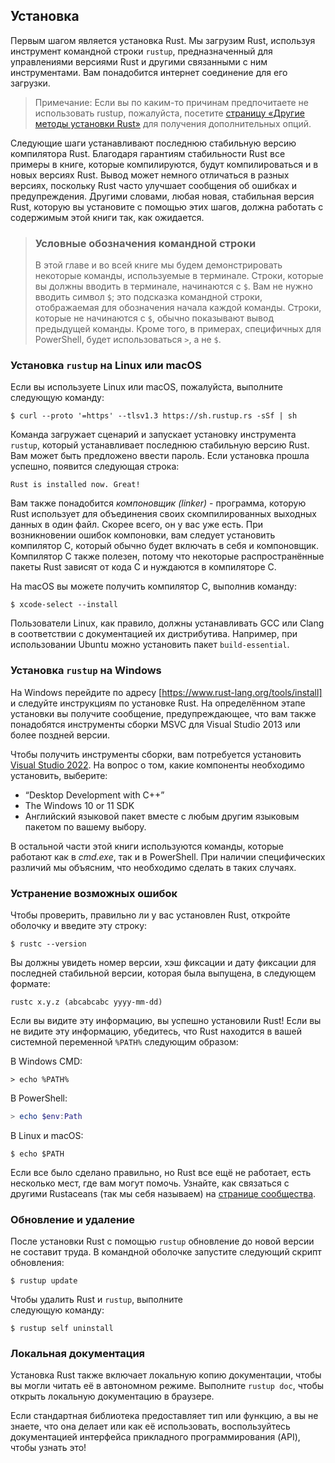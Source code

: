 ## Установка

Первым шагом является установка Rust. Мы загрузим Rust, используя инструмент командной строки `rustup`, предназначенный для управлениями версиями Rust и другими связанными с ним инструментами. Вам понадобится интернет соединение для его загрузки.

> Примечание: Если вы по каким-то причинам предпочитаете не использовать rustup, пожалуйста, посетите [страницу «Другие методы установки Rust»] для получения дополнительных опций.

Следующие шаги устанавливают последнюю стабильную версию компилятора Rust. Благодаря гарантиям стабильности Rust все примеры в книге, которые компилируются, будут компилироваться и в новых версиях Rust. Вывод может немного отличаться в разных версиях, поскольку Rust часто улучшает сообщения об ошибках и предупреждения. Другими словами, любая новая, стабильная версия Rust, которую вы установите с помощью этих шагов, должна работать с содержимым этой книги так, как ожидается.

> ### Условные обозначения командной строки
>
> В этой главе и во всей книге мы будем демонстрировать некоторые команды, используемые в терминале. Строки, которые вы должны вводить в терминале, начинаются с `$`. Вам не нужно вводить символ `$`; это подсказка командной строки, отображаемая для обозначения начала каждой команды. Строки, которые не начинаются с `$`, обычно показывают вывод предыдущей команды. Кроме того, в примерах, специфичных для PowerShell, будет использоваться `>`, а не `$`.

### Установка `rustup` на Linux или macOS

Если вы используете Linux или macOS, пожалуйста, выполните следующую команду:

```console
$ curl --proto '=https' --tlsv1.3 https://sh.rustup.rs -sSf | sh
```

Команда загружает сценарий и запускает установку инструмента `rustup`, который устанавливает последнюю стабильную версию Rust. Вам может быть предложено ввести пароль. Если установка прошла успешно, появится следующая строка:

```text
Rust is installed now. Great!
```

Вам также понадобится *компоновщик (linker)* - программа, которую Rust использует для объединения своих скомпилированных выходных данных в один файл. Скорее всего, он у вас уже есть. При возникновении ошибок компоновки, вам следует установить компилятор C, который обычно будет включать в себя и компоновщик. Компилятор C также полезен, потому что некоторые распространённые пакеты Rust зависят от кода C и нуждаются в компиляторе C.

На macOS вы можете получить компилятор C, выполнив команду:

```console
$ xcode-select --install
```

Пользователи Linux, как правило, должны устанавливать GCC или Clang в соответствии с документацией их дистрибутива. Например, при использовании Ubuntu можно установить пакет `build-essential`.

### Установка `rustup` на Windows

На Windows перейдите по адресу [https://www.rust-lang.org/tools/install] и следуйте инструкциям по установке Rust. На определённом этапе установки вы получите сообщение, предупреждающее, что вам также понадобятся инструменты сборки MSVC для Visual Studio 2013 или более поздней версии.

Чтобы получить инструменты сборки, вам потребуется установить [Visual Studio 2022]. На вопрос о том, какие компоненты необходимо установить, выберите:

- “Desktop Development with C++”
- The Windows 10 or 11 SDK
- Английский языковой пакет вместе с любым другим языковым пакетом по вашему выбору.

В остальной части этой книги используются команды, которые работают как в *cmd.exe*, так и в PowerShell. При наличии специфических различий мы объясним, что необходимо сделать в таких случаях.

### Устранение возможных ошибок

Чтобы проверить, правильно ли у вас установлен Rust, откройте оболочку и введите эту строку:

```console
$ rustc --version
```

Вы должны увидеть номер версии, хэш фиксации и дату фиксации для последней стабильной версии, которая была выпущена, в следующем формате:

```text
rustc x.y.z (abcabcabc yyyy-mm-dd)
```

Если вы видите эту информацию, вы успешно установили Rust! Если вы не видите эту информацию, убедитесь, что Rust находится в вашей системной переменной `%PATH%` следующим образом:

В Windows CMD:

```console
> echo %PATH%
```

В PowerShell:

```powershell
> echo $env:Path
```

В Linux и macOS:

```console
$ echo $PATH
```

Если все было сделано правильно, но Rust все ещё не работает, есть несколько мест, где вам могут помочь. Узнайте, как связаться с другими Rustaceans (так мы себя называем) на [странице сообщества].

### Обновление и удаление

После установки Rust с помощью `rustup` обновление до новой версии не составит труда. В командной оболочке запустите следующий скрипт обновления:

```console
$ rustup update
```

Чтобы удалить Rust и `rustup`, выполните<br>следующую команду:

```console
$ rustup self uninstall
```

### Локальная документация

Установка Rust также включает локальную копию документации, чтобы вы могли читать её в автономном режиме. Выполните `rustup doc`, чтобы открыть локальную документацию в браузере.

Если стандартная библиотека предоставляет тип или функцию, а вы не знаете, что она делает или как её использовать, воспользуйтесь документацией интерфейса прикладного программирования (API), чтобы узнать это!


[страницу «Другие методы установки Rust»]: https://forge.rust-lang.org/infra/other-installation-methods.html
[https://www.rust-lang.org/tools/install]: https://www.rust-lang.org/tools/install
[Visual Studio 2022]: https://visualstudio.microsoft.com/downloads/
[странице сообщества]: https://www.rust-lang.org/community